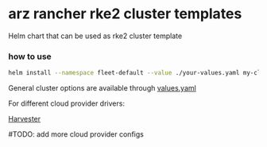 # arz rancher rke2 cluster templates

Helm chart that can be used as rke2 cluster template

### how to use

```bash
helm install --namespace fleet-default --value ./your-values.yaml my-cluster ./charts
```

General cluster options are available through [values.yaml](./values.yaml)

For different cloud provider drivers:

[Harvester](./values-harvester.yaml)

#TODO: add more cloud provider configs